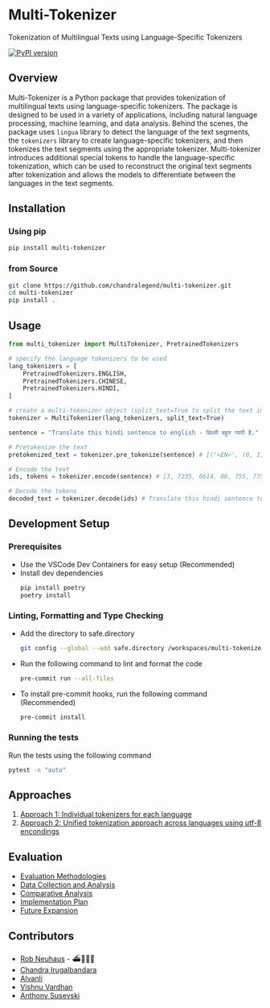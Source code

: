 # Multi-Tokenizer
Tokenization of Multilingual Texts using Language-Specific Tokenizers

[![PyPI version](https://img.shields.io/pypi/v/multi-tokenizer.svg)](https://pypi.org/project/multi-tokenizer/)

## Overview

Multi-Tokenizer is a Python package that provides tokenization of multilingual texts using language-specific tokenizers. The package is designed to be used in a variety of applications, including natural language processing, machine learning, and data analysis. Behind the scenes, the package uses `lingua` library to detect the language of the text segments, the `tokenizers` library to create language-specific tokenizers, and then tokenizes the text segments using the appropriate tokenizer. Multi-tokenizer introduces additional special tokens to handle the language-specific tokenization, which can be used to reconstruct the original text segments after tokenization and allows the models to differentiate between the languages in the text segments.

## Installation

### Using pip
```bash
pip install multi-tokenizer
```

### from Source
```bash
git clone https://github.com/chandralegend/multi-tokenizer.git
cd multi-tokenizer
pip install .
```

## Usage

```python
from multi_tokenizer import MultiTokenizer, PretrainedTokenizers

# specify the language tokenizers to be used
lang_tokenizers = [
    PretrainedTokenizers.ENGLISH,
    PretrainedTokenizers.CHINESE,
    PretrainedTokenizers.HINDI,
]

# create a multi-tokenizer object (split_text=True to split the text into segments, for better language detection)
tokenizer = MultiTokenizer(lang_tokenizers, split_text=True)

sentence = "Translate this hindi sentence to english - बिल्ली बहुत प्यारी है."

# Pretokenize the text
pretokenized_text = tokenizer.pre_tokenize(sentence) # [('<EN>', (0, 1)), ('Translate', (1, 10)), ('Ġthis', (10, 15)), ('Ġhindi', (15, 21)), ...]

# Encode the text
ids, tokens = tokenizer.encode(sentence) # [3, 7235, 6614, 86, 755, 775, 10763, 83, 19412, 276, ...], ['<EN>', 'Tr', 'ans', 'l', 'ate', 'Ġthis', 'Ġhind', ...]

# Decode the tokens
decoded_text = tokenizer.decode(ids) # Translate this hindi sentence to english - बिल्ली बहुत प्यारी है.
```


## Development Setup

### Prerequisites
- Use the VSCode Dev Containers for easy setup (Recommended)
- Install dev dependencies
    ```bash
    pip install poetry
    poetry install
    ```

### Linting, Formatting and Type Checking
- Add the directory to safe.directory
    ```bash
    git config --global --add safe.directory /workspaces/multi-tokenizer
    ```
- Run the following command to lint and format the code
    ```bash
    pre-commit run --all-files
    ```
- To install pre-commit hooks, run the following command (Recommended)
    ```bash
    pre-commit install
    ```

### Running the tests
Run the tests using the following command
```bash
pytest -n "auto"
```

## Approaches

1. [Approach 1: Individual tokenizers for each language](support/proposal_1.md)
2. [Approach 2: Unified tokenization approach across languages using utf-8 encondings](support/proposal_2.md)

## Evaluation

- [Evaluation Methodologies](support/evaluation.md#evaluation-metodologies)
- [Data Collection and Analysis](support/evaluation.md#7-data-collection-and-analysis)
- [Comparative Analysis](support/evaluation.md#8-comparative-analysis)
- [Implementation Plan](support/evaluation.md#9-implementation-plan)
- [Future Expansion](support/evaluation.md#10-future-expansion)

## Contributors

- [Rob Neuhaus](https://github.com/rrenaud) - ⛴👨🏻‍✈️
- [Chandra Irugalbandara](https://github.com/chandralegend)
- [Alvanli](https://github.com/alvanli)
- [Vishnu Vardhan](https://github.com/VishnuVardhanSaiLanka)
- [Anthony Susevski](https://github.com/asusevski)
